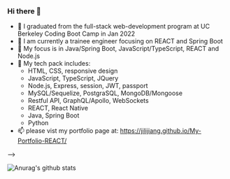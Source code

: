 ### Hi there 👋



- 🔭 I graduated from the full-stack web-development program at UC Berkeley Coding Boot Camp in Jan 2022
- 🔭 I am currently a trainee engineer focusing on REACT and Spring Boot
- 🌱 My focus is in Java/Spring Boot, JavaScript/TypeScript, REACT and Node.js 
- 👯 My tech pack includes: 
   * HTML, CSS, responsive design
   * JavaScript, TypeScript, JQuery
   * Node.js, Express, session, JWT, passport
   * MySQL/Sequelize, PostgraSQL, MongoDB/Mongoose
   * Restful API, GraphQL/Apollo, WebSockets
   * REACT, React Native
   * Java, Spring Boot
   * Python 
- 📫 please vist my portfolio page at: https://jilijiang.github.io/My-Portfolio-REACT/

-->


![Anurag's github stats](https://github-readme-stats.vercel.app/api?username=jilijiang)

